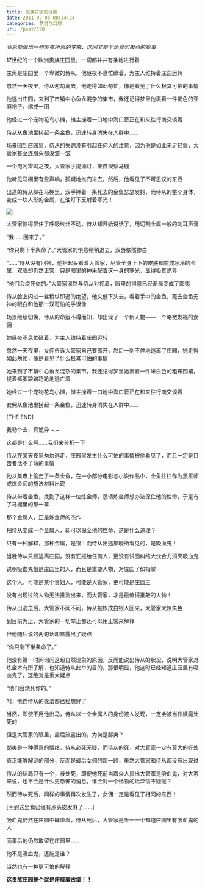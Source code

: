 ```yaml
---
title: 威廉古堡的谜案
date: 2011-02-05 00:34:24
categories: 梦境与幻想
url: /post/190
---
```


_我总能做出一些匪夷所思的梦来，这回又是个诡异到极点的故事_

17世纪的一个欧洲贵族庄园里，一切都井井有条地进行着

主角是庄园里一个卑微的侍从，他昼夜不息忙碌着，为主人维持着庄园运转

忽然一天夜里，侍从匆匆离去，他走得如此匆忙，像是看见了什么极其可怕的事情

他逃出庄园，来到了市镇中心鱼龙混杂的集市，我还记得梦里他裹着一件褐色的亚麻袍子，缩成一团

他经过一个宠物花鸟小摊，摊主操着一口地中海口音正在和来往行商交谈着

侍从从鱼池里捞起一条金鱼，迅速转身消失在人群中……

场景回到庄园里，侍从的失踪没有引起任何人的注意，因为他是如此无足轻重，大管家甚至连眉头都没皱一皱

一个电闪雷鸣之夜，大管家手提油灯，亲自视察马棚

他听见马棚里有些声响，狐疑地推门进去，然后，他看见了不可思议的东西

出逃的侍从躲在马棚里，双手捧着一条死去的金鱼瑟瑟发抖，而侍从的整个身体，变成一块人形的金属，在油灯下反射着寒光！

![](http://qiniu.colacdn.com/img/posts/2011-02/02-05/106.jpg)

大管家惊得屏住了呼吸纹丝不动，侍从却开始说话了，用切割金属一般的刺耳声音

“我……回来了。”

“你只剩下半条命了。”大管家的惧意稍稍退去，双唇依然惨白

“……”侍从没有回答，他抬起头看着大管家，尽管全身上下的皮肤都变成冰冷的金属，双眼却仍然正常，只是眼里的神采配着这一身的寒光，显得极其诡异

“他们会烧死你的。”大管家漠然与侍从对视着，眼里的惧意已经渐渐变成了鄙夷

侍从脸上闪过一丝稍纵即逝的绝望，他又低下头去，看着手中的金鱼，死去金鱼无神的眼白和他那一双可怕的手很像

场景继续切换，侍从的命运不得而知，却出现了一个新人物——一个略微发福的女佣

她昼夜不息忙碌着，为主人维持着庄园运转

忽然一天夜里，女佣告诉大管家自己要离开，然后一刻不停地逃离了庄园，她走得如此匆忙，像是看见了什么极其可怕的事情

她来到了市镇中心鱼龙混杂的集市，我还记得梦里她裹着一件米白色的粗布围裙，提着裤脚踉踉跄跄地逃亡着

她经过一个宠物花鸟小摊，摊主操着一口地中海口音正在和来往行商交谈着

女佣从鱼池里捞起一条金鱼，迅速转身消失在人群中……

[THE END]

我勒个去，真诡异   ~.~

这都是什么啊……我们来分析一下

侍从在某天夜里匆匆逃走，庄园里发生什么可怕的事情被他看见了，而且一定是目击者活不了命的事情

他从集市上偷走了一条金鱼，在一小部分电影与小说作品中，金鱼往往作为黑巫师或炼金师的施法材料出现

侍从带着金鱼，找到了这样一位炼金师，恳请炼金师想办法保住他的性命，于是有了马棚里的那一幕

那个金属人，正是炼金师的杰作

把侍从变成一个金属人，却可以保全他的性命，这是什么道理？

只有一种解释，那种金属，是银！而侍从出逃那晚所看见的，是吸血鬼！

当晚侍从只顾逃离庄园，没有汇报给任何人，更没有试图纠结大伙合力消灭吸血鬼

说明吸血鬼恰是庄园里的人，而且是重要人物，对庄园了如指掌

这个人，可能是某个贵妇人，可能是大管家，更可能是庄园主

没有出现过的人物无法推测出来，而大管家，才是最值得推敲的人物！

侍从出逃之后，大管家不闻不问，侍从被炼成白银人回来，大管家大惊失色

到目前为止，大管家的一切举止都还可以用正常来解释

但他随后说的两句话却暴露出了疑点

“你只剩下半条命了。”

他没有第一时间询问这超自然现象的原因，反而能说出侍从的状况，说明大管家对炼金术有所了解，也知道侍从此举的目的，那很明显，他这时已经知道庄园里有吸血鬼了，这绝对是重大疑点

“他们会烧死你的。”

呵，他连侍从的死法都已经想好了

当然，即使不用他出马，侍从以一个金属人的身份被人发现，一定会被当作妖魔处死的

但是大管家的眼里，最后流露出的，为何是鄙夷？

鄙夷是一种得意的情绪，侍从必死无疑，而侍从的死，对大管家一定有莫大的好处

真正能够解谜的部分，反而是最后女佣的那一段，虽然大管家和侍从都没有出现过

侍从的结局只有一个，被处死，即便他死前当着众人指出大管家是吸血鬼，对大家来说，也不会是什么更恐怖的消息，谁会对一个怪物的话深信不疑呢？

然而侍从死后，同样的事情再次发生了，女佣一定是看见了相同的东西！

[写到这里我已经有点头皮发麻了……]

吸血鬼仍然在庄园中肆虐着，侍从死后，大管家是唯一一个知道庄园里有吸血鬼的人

而事后他仍然敢留在庄园里……

他不是吸血鬼，还能是谁？

当然也有一种更可怕的解释

**这贵族庄园整个就是座威廉古堡！！**